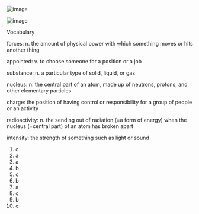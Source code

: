 ![image](https://github.com/jeuneseven/ReadingNotes/assets/8426758/34d31978-75c7-4f23-ae3a-0269d6a0a74f)

![image](https://github.com/jeuneseven/ReadingNotes/assets/8426758/935e5f70-2e04-45dc-a78f-8d54f8a0c6c5)

Vocabulary

forces: n. the amount of physical power with which something moves or hits another thing

appointed: v. to choose someone for a position or a job

substance: n. a particular type of solid, liquid, or gas

nucleus: n. the central part of an atom, made up of neutrons, protons, and other elementary particles

charge: the position of having control or responsibility for a group of people or an activity

radioactivity: n. the sending out of radiation (=a form of energy) when the nucleus (=central part) of an atom has broken apart

intensity: the strength of something such as light or sound

1. c
2. a
3. a
4. b
5. c
6. b
7. a
8. c
9. b
10. c
